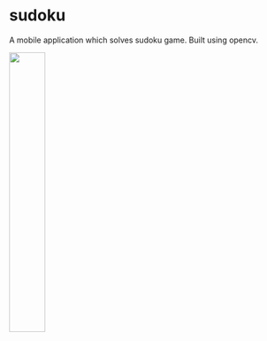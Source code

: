 # sudoku
A mobile application which solves sudoku game. Built using opencv.

<img src='https://user-images.githubusercontent.com/68723052/154804329-f7e88a8f-a30e-42b9-966b-c6fffcfd0b0b.jpg' width=36% height=36%>
